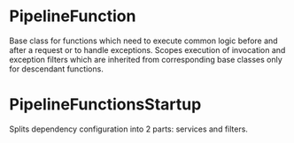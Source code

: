 ﻿# PipelineFunction
Base class for functions which need to execute common logic before and after a request 
or to handle exceptions.
Scopes execution of invocation and exception filters which are inherited from corresponding base classes 
only for descendant functions.


# PipelineFunctionsStartup
Splits dependency configuration into 2 parts: services and filters.